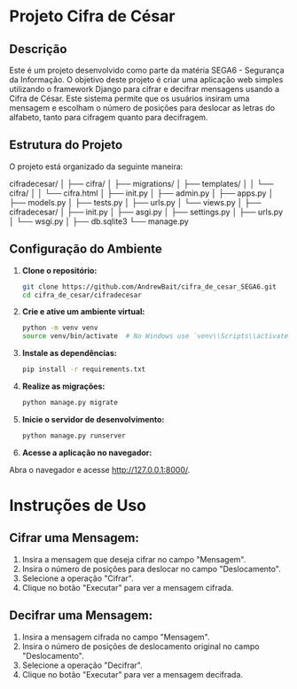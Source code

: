 # Projeto Cifra de César

## Descrição

Este é um projeto desenvolvido como parte da matéria SEGA6 - Segurança da Informação. O objetivo deste projeto é criar uma aplicação web simples utilizando o framework Django para cifrar e decifrar mensagens usando a Cifra de César. Este sistema permite que os usuários insiram uma mensagem e escolham o número de posições para deslocar as letras do alfabeto, tanto para cifragem quanto para decifragem.

## Estrutura do Projeto

O projeto está organizado da seguinte maneira:

cifradecesar/
│
├── cifra/
│ ├── migrations/
│ ├── templates/
│ │ └── cifra/
│ │ └── cifra.html
│ ├── init.py
│ ├── admin.py
│ ├── apps.py
│ ├── models.py
│ ├── tests.py
│ ├── urls.py
│ └── views.py
│
├── cifradecesar/
│ ├── init.py
│ ├── asgi.py
│ ├── settings.py
│ ├── urls.py
│ └── wsgi.py
│
├── db.sqlite3
└── manage.py




## Configuração do Ambiente

1. **Clone o repositório:**

   ```bash
   git clone https://github.com/AndrewBait/cifra_de_cesar_SEGA6.git
   cd cifra_de_cesar/cifradecesar

2. **Crie e ative um ambiente virtual:**

    ```bash
    python -m venv venv
    source venv/bin/activate  # No Windows use `venv\\Scripts\\activate`


3. **Instale as dependências:**

   ```bash
   pip install -r requirements.txt


4. **Realize as migrações:**

   ```bash
   python manage.py migrate


5. **Inicie o servidor de desenvolvimento:**

   ```bash
   python manage.py runserver


6. **Acesse a aplicação no navegador:**

Abra o navegador e acesse http://127.0.0.1:8000/.


# Instruções de Uso

## Cifrar uma Mensagem:
1. Insira a mensagem que deseja cifrar no campo "Mensagem".
2. Insira o número de posições para deslocar no campo "Deslocamento".
3. Selecione a operação "Cifrar".
4. Clique no botão "Executar" para ver a mensagem cifrada.

## Decifrar uma Mensagem:
1. Insira a mensagem cifrada no campo "Mensagem".
2. Insira o número de posições de deslocamento original no campo "Deslocamento".
3. Selecione a operação "Decifrar".
4. Clique no botão "Executar" para ver a mensagem decifrada.

